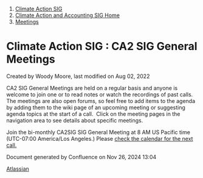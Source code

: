 1. [Climate Action SIG](index.html)
2. [Climate Action and Accounting SIG Home](Climate-Action-and-Accounting-SIG-Home_19005445.html)
3. [Meetings](Meetings_19005583.html)

# Climate Action SIG : CA2 SIG General Meetings

Created by Woody Moore, last modified on Aug 02, 2022

CA2 SIG General Meetings are held on a regular basis and anyone is welcome to join one or to read notes or watch the recordings of past calls.  The meetings are also open forums, so feel free to add items to the agenda by adding them to the wiki page of an upcoming meeting or suggesting agenda topics at the start of a call.  Click on the meeting pages in the navigation area to see details about specific meetings.

Join the bi-monthly CA2SIG SIG General Meeting at 8 AM US Pacific time (UTC-07:00 America/Los Angeles.) Please [check the calendar for the next call](https://lists.hyperledger.org/g/climate-sig/calendar)[.](https://lf-hyperledger.atlassian.net/wiki/display/CASIG/Meetings) 

Document generated by Confluence on Nov 26, 2024 13:04

[Atlassian](http://www.atlassian.com/)
